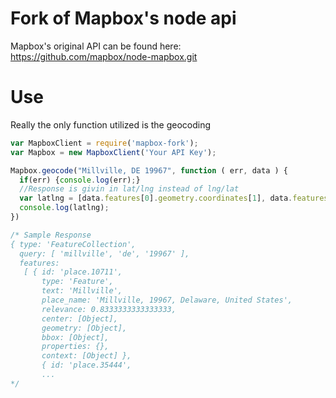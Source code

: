 # Fork of Mapbox's node api

Mapbox's original API can be found here:  
https://github.com/mapbox/node-mapbox.git

# Use

Really the only function utilized is the geocoding

``` javascript
var MapboxClient = require('mapbox-fork');
var Mapbox = new MapboxClient('Your API Key');

Mapbox.geocode("Millville, DE 19967", function ( err, data ) {
  if(err) {console.log(err);}
  //Response is givin in lat/lng instead of lng/lat
  var latlng = [data.features[0].geometry.coordinates[1], data.features[0].geometry.coordinates[0]]
  console.log(latlng);
})

/* Sample Response
{ type: 'FeatureCollection',
  query: [ 'millville', 'de', '19967' ],
  features:
   [ { id: 'place.10711',
       type: 'Feature',
       text: 'Millville',
       place_name: 'Millville, 19967, Delaware, United States',
       relevance: 0.8333333333333333,
       center: [Object],
       geometry: [Object],
       bbox: [Object],
       properties: {},
       context: [Object] },
       { id: 'place.35444',
       ...
*/

```
